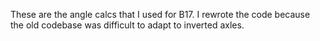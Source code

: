 These are the angle calcs that I used for B17. I rewrote the code because the old codebase was difficult to adapt to inverted axles. 